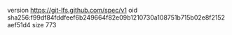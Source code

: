 version https://git-lfs.github.com/spec/v1
oid sha256:f99df84fddfeef6b249664f82e09b1210730a108751b715b02e8f2152aef51d4
size 773
